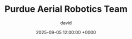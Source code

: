 ---
title: Purdue Aerial Robotics Team
author: david
categories: ['Manufacturing', 'Design']
tags: ['CAD', 'FEA', '3D Printing', 'NX', 'Simcenter']
description: Member of Purdue Aerial Robotics Team, handling avionics and optics. Performed FEA, thermal and electrical analysis, and designed wiring layouts to optimize system performance for the 2025 competition.
toc: True
comments: True
date: 2025-09-05 12:00:00 +0000
published: true
---